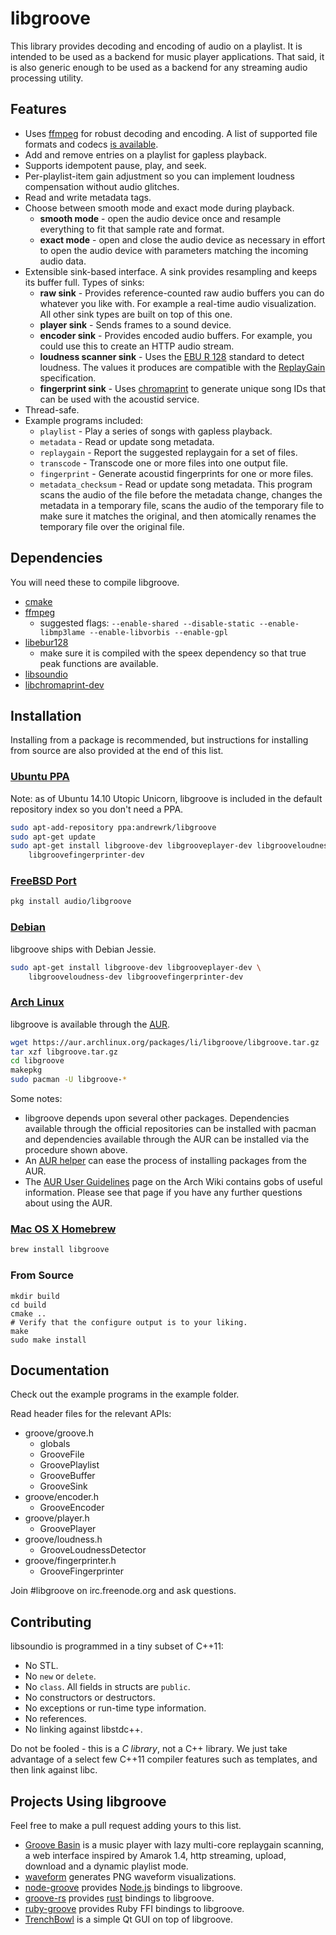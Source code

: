 # libgroove

This library provides decoding and encoding of audio on a playlist. It is
intended to be used as a backend for music player applications. That said, it is
also generic enough to be used as a backend for any streaming audio processing
utility.

## Features

* Uses [ffmpeg](http://ffmpeg.org/) for robust decoding and encoding. A list
  of supported file formats and codecs [is
  available](http://ffmpeg.org/ffmpeg-formats.html).
* Add and remove entries on a playlist for gapless playback.
* Supports idempotent pause, play, and seek.
* Per-playlist-item gain adjustment so you can implement loudness compensation
  without audio glitches.
* Read and write metadata tags.
* Choose between smooth mode and exact mode during playback.
  * **smooth mode** - open the audio device once and resample everything to
    fit that sample rate and format.
  * **exact mode** - open and close the audio device as necessary in effort
    to open the audio device with parameters matching the incoming audio data.
* Extensible sink-based interface. A sink provides resampling and keeps its
  buffer full. Types of sinks:
  * **raw sink** - Provides reference-counted raw audio buffers you can do
    whatever you like with. For example a real-time audio visualization. All
    other sink types are built on top of this one.
  * **player sink** - Sends frames to a sound device.
  * **encoder sink** - Provides encoded audio buffers. For example, you could
    use this to create an HTTP audio stream.
  * **loudness scanner sink** - Uses the [EBU R
    128](http://tech.ebu.ch/loudness) standard to detect loudness. The values it
    produces are compatible with the
    [ReplayGain](http://wiki.hydrogenaudio.org/index.php?title=ReplayGain_1.0_specification)
    specification.
  * **fingerprint sink** - Uses [chromaprint](http://acoustid.org/chromaprint)
    to generate unique song IDs that can be used with the acoustid service.
* Thread-safe.
* Example programs included:
  * `playlist` - Play a series of songs with gapless playback.
  * `metadata` - Read or update song metadata.
  * `replaygain` - Report the suggested replaygain for a set of files.
  * `transcode` - Transcode one or more files into one output file.
  * `fingerprint` - Generate acoustid fingerprints for one or more files.
  * `metadata_checksum` - Read or update song metadata. This program scans the
    audio of the file before the metadata change, changes the metadata in a
    temporary file, scans the audio of the temporary file to make sure it
    matches the original, and then atomically renames the temporary file over
    the original file.

## Dependencies

You will need these to compile libgroove.

* [cmake](http://www.cmake.org/)
* [ffmpeg](http://ffmpeg.org/)
  * suggested flags: `--enable-shared --disable-static --enable-libmp3lame --enable-libvorbis --enable-gpl`
* [libebur128](https://github.com/jiixyj/libebur128)
  * make sure it is compiled with the speex dependency so that true peak
    functions are available.
* [libsoundio](https://github.com/andrewrk/libsoundio)
* [libchromaprint-dev](http://acoustid.org/chromaprint)

## Installation

Installing from a package is recommended, but instructions for installing from
source are also provided at the end of this list.

### [Ubuntu PPA](https://launchpad.net/~andrewrk/+archive/libgroove)

Note: as of Ubuntu 14.10 Utopic Unicorn, libgroove is included in the default
repository index so you don't need a PPA.

```sh
sudo apt-add-repository ppa:andrewrk/libgroove
sudo apt-get update
sudo apt-get install libgroove-dev libgrooveplayer-dev libgrooveloudness-dev \
    libgroovefingerprinter-dev
```

### [FreeBSD Port](http://www.freshports.org/audio/libgroove/)

```sh
pkg install audio/libgroove
```

### [Debian](http://packages.qa.debian.org/libg/libgroove.html)

libgroove ships with Debian Jessie.

```sh
sudo apt-get install libgroove-dev libgrooveplayer-dev \
    libgrooveloudness-dev libgroovefingerprinter-dev
```

### [Arch Linux](https://aur.archlinux.org/packages/libgroove/)

libgroove is available through the [AUR](https://aur.archlinux.org/).

```sh
wget https://aur.archlinux.org/packages/li/libgroove/libgroove.tar.gz
tar xzf libgroove.tar.gz
cd libgroove
makepkg
sudo pacman -U libgroove-*
```

Some notes:

* libgroove depends upon several other packages. Dependencies available through
  the official repositories can be installed with pacman and dependencies
  available through the AUR can be installed via the procedure shown above.
* An [AUR helper](https://wiki.archlinux.org/index.php/AUR_helper) can ease the
  process of installing packages from the AUR.
* The [AUR User
  Guidelines](https://wiki.archlinux.org/index.php/AUR_User_Guidelines) page on
  the Arch Wiki contains gobs of useful information. Please see that page if you
  have any further questions about using the AUR.

### [Mac OS X Homebrew](http://brew.sh/)

```sh
brew install libgroove
```

### From Source

```
mkdir build
cd build
cmake ..
# Verify that the configure output is to your liking.
make
sudo make install
```

## Documentation

Check out the example programs in the example folder.

Read header files for the relevant APIs:

* groove/groove.h
  * globals
  * GrooveFile
  * GroovePlaylist
  * GrooveBuffer
  * GrooveSink
* groove/encoder.h
  * GrooveEncoder
* groove/player.h
  * GroovePlayer
* groove/loudness.h
  * GrooveLoudnessDetector
* groove/fingerprinter.h
  * GrooveFingerprinter

Join #libgroove on irc.freenode.org and ask questions.

## Contributing

libsoundio is programmed in a tiny subset of C++11:

 * No STL.
 * No `new` or `delete`.
 * No `class`. All fields in structs are `public`.
 * No constructors or destructors.
 * No exceptions or run-time type information.
 * No references.
 * No linking against libstdc++.

Do not be fooled - this is a *C library*, not a C++ library. We just take
advantage of a select few C++11 compiler features such as templates, and then
link against libc.

## Projects Using libgroove

Feel free to make a pull request adding yours to this list.

* [Groove Basin](https://github.com/andrewrk/groovebasin) is a music player with
  lazy multi-core replaygain scanning, a web interface inspired by Amarok 1.4,
  http streaming, upload, download and a dynamic playlist mode.
* [waveform](https://github.com/andrewrk/waveform) generates PNG waveform
  visualizations.
* [node-groove](https://github.com/andrewrk/node-groove) provides
  [Node.js](http://nodejs.org/) bindings to libgroove.
* [groove-rs](https://github.com/andrewrk/groove-rs) provides
  [rust](http://rust-lang.org) bindings to libgroove.
* [ruby-groove](https://github.com/johnmuhl/ruby-groove) provides Ruby FFI
  bindings to libgroove.
* [TrenchBowl](https://github.com/andrewrk/TrenchBowl) is a simple Qt GUI
  on top of libgroove.
